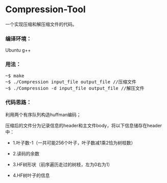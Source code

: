 # Compression-Tool
一个实现压缩和解压缩文件的代码。

### 编译环境：

Ubuntu g++


### 用法：

<pre>
~$ make
~$ ./Compression input_file output_file //压缩文件
~$ ./Compression -d input_file output_file //解压文件
</pre>

### 代码思路：

利用两个有序队列构造huffman编码；

压缩后的文件分为记录信息的header和主文件body，将以下信息储存在header中：

*  1.叶子数-1（一共可能256个叶子，叶子数减1乘2恰为树枝数）
  
*  2.读码的余数 
  
*  3.HF树形状（前序遍历走过的树枝，左为0右为1） 
  
*  4.HF树叶子的信息


